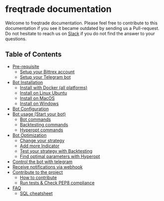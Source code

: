# freqtrade documentation

Welcome to freqtrade documentation. Please feel free to contribute to
this documentation if you see it became outdated by sending us a 
Pull-request. Do not hesitate to reach us on 
[Slack](https://join.slack.com/t/highfrequencybot/shared_invite/enQtMjQ5NTM0OTYzMzY3LWMxYzE3M2MxNDdjMGM3ZTYwNzFjMGIwZGRjNTc3ZGU3MGE3NzdmZGMwNmU3NDM5ZTNmM2Y3NjRiNzk4NmM4OGE)
 if you do not find the answer to your questions.

## Table of Contents

- [Pre-requisite](https://github.com/freqtrade/freqtrade/blob/develop/docs/pre-requisite.md)
	- [Setup your Bittrex account](https://github.com/freqtrade/freqtrade/blob/develop/docs/pre-requisite.md#setup-your-bittrex-account)
	- [Setup your Telegram bot](https://github.com/freqtrade/freqtrade/blob/develop/docs/pre-requisite.md#setup-your-telegram-bot)
- [Bot Installation](https://github.com/freqtrade/freqtrade/blob/develop/docs/installation.md)
    - [Install with Docker (all platforms)](https://github.com/freqtrade/freqtrade/blob/develop/docs/installation.md#docker)
    - [Install on Linux Ubuntu](https://github.com/freqtrade/freqtrade/blob/develop/docs/installation.md#21-linux---ubuntu-1604)
    - [Install on MacOS](https://github.com/freqtrade/freqtrade/blob/develop/docs/installation.md#23-macos-installation)
    - [Install on Windows](https://github.com/freqtrade/freqtrade/blob/develop/docs/installation.md#windows)
- [Bot Configuration](https://github.com/freqtrade/freqtrade/blob/develop/docs/configuration.md)
- [Bot usage (Start your bot)](https://github.com/freqtrade/freqtrade/blob/develop/docs/bot-usage.md)
    - [Bot commands](https://github.com/freqtrade/freqtrade/blob/develop/docs/bot-usage.md#bot-commands)
    - [Backtesting commands](https://github.com/freqtrade/freqtrade/blob/develop/docs/bot-usage.md#backtesting-commands)
    - [Hyperopt commands](https://github.com/freqtrade/freqtrade/blob/develop/docs/bot-usage.md#hyperopt-commands)
- [Bot Optimization](https://github.com/freqtrade/freqtrade/blob/develop/docs/bot-optimization.md)
	- [Change your strategy](https://github.com/freqtrade/freqtrade/blob/develop/docs/bot-optimization.md#change-your-strategy)
    - [Add more Indicator](https://github.com/freqtrade/freqtrade/blob/develop/docs/bot-optimization.md#add-more-indicator)
    - [Test your strategy with Backtesting](https://github.com/freqtrade/freqtrade/blob/develop/docs/backtesting.md)
    - [Find optimal parameters with Hyperopt](https://github.com/freqtrade/freqtrade/blob/develop/docs/hyperopt.md)
- [Control the bot with telegram](https://github.com/freqtrade/freqtrade/blob/develop/docs/telegram-usage.md)
- [Receive notifications via webhook](https://github.com/freqtrade/freqtrade/blob/develop/docs/webhook-config.md)
- [Contribute to the project](https://github.com/freqtrade/freqtrade/blob/develop/CONTRIBUTING.md)
	- [How to contribute](https://github.com/freqtrade/freqtrade/blob/develop/CONTRIBUTING.md)
	- [Run tests & Check PEP8 compliance](https://github.com/freqtrade/freqtrade/blob/develop/CONTRIBUTING.md)
- [FAQ](https://github.com/freqtrade/freqtrade/blob/develop/docs/faq.md)
    - [SQL cheatsheet](https://github.com/freqtrade/freqtrade/blob/develop/docs/sql_cheatsheet.md)
